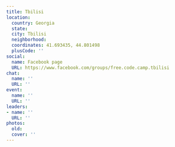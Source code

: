 ```yaml
---
title: Tbilisi
location:
  country: Georgia
  state: 
  city: Tbilisi
  neighborhood: 
  coordinates: 41.693435, 44.801498
  plusCode: ''
social:
  name: Facebook page
  URL: https://www.facebook.com/groups/free.code.camp.tbilisi
chat:
  name: ''
  URL: ''
event:
  name: ''
  URL: ''
leaders:
- name: ''
  URL: ''
photos:
  old: 
  cover: ''
---
```

